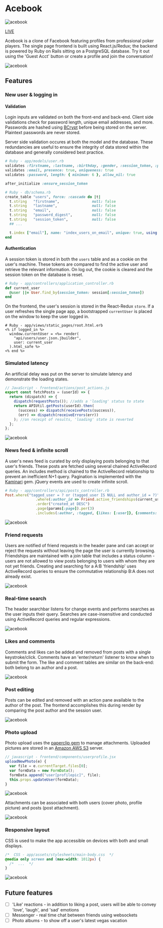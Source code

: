 # Acebook

![acebook](/docs/demo-pics/logo.png "acebook")

[LIVE](http://www.theacebook.org/)

Acebook is a clone of Facebook featuring profiles from professional poker players. The single page frontend is built using React.js/Redux; the backend is powered by Ruby on Rails sitting on a PostgreSQL database. Try it out using the 'Guest Acct' button or create a profile and join the conversation!


![acebook](/docs/demo-pics/login.png)

## Features

### New user & logging in
#### Validation
Login inputs are validated on both the front-end and back-end. Client side validations check for password length, unique email addresses, and more. Passwords are hashed using [BCrypt](https://en.wikipedia.org/wiki/Bcrypt) before being stored on the server. Plaintext passwords are never stored.

Server side validation occures at both the model and the database. These redundancies are useful to ensure the integrity of data stored within the database and generally considered best practice.

```ruby
# Ruby - app/models/user.rb
validates :firstname, :lastname, :birthday, :gender, :session_token, :password_digest, presence: true
validates :email, presence: true, uniqueness: true
validates :password, length: { minimum: 6 }, allow_nil: true

after_initialize :ensure_session_token
```

```ruby
# Ruby - db/schema.rb
create_table "users", force: :cascade do |t|
  t.string   "firstname",               null: false
  t.string   "lastname",                null: false
  t.string   "email",                   null: false
  t.string   "password_digest",         null: false
  t.string   "session_token",           null: false
  ## ...

  t.index ["email"], name: "index_users_on_email", unique: true, using: :btree
end

```

#### Authentication
A session token is stored in both the `users` table and as a cookie on the user's machine. These tokens are compared to find the active user and retrieve the relevant information. On log out, the cookie is cleared and the session token on the database is reset.
```ruby
# Ruby - app/controllers/application_controller.rb
def current_user
  @user ||= User.find_by(session_token: session[:session_token])
end
```

On the frontend, the user's session is stored in the React-Redux `store`. If a user refreshes the single page app, a bootstrapped `currentUser` is placed on the window to keep the user logged in.
```
# Ruby - app/views/static_pages/root.html.erb
<% if logged_in %>
  window.currentUser = <%= render(
    "api/users/user.json.jbuilder",
    user: current_user
  ).html_safe %>
<% end %>
```

### Simulated latency
An artificial delay was put on the server to simulate latency and demonstrate the loading states.
```javascript
// JavaScript - frontend/actions/post_actions.js
export const fetchPosts = (userId) => {
  return (dispatch) => {
    dispatch(requestPosts()); //adds a 'loading' status to state
    return APIUtil.getPosts(userId).then(
      (success) => dispatch(receivePosts(success)),
      (err) => dispatch(receiveErrors(err))
    ); //on receipt of results, 'loading' state is reverted
  };
};
```
![acebook](/docs/demo-pics/guest-login.gif)

### News feed & infinite scroll
A user's news feed is curated by only displaying posts belonging to that user's friends. These posts are fetched using several chained ActiveRecord queries. An includes method is chained to the ActiveRecord relationship to prevent an inefficient N+1 query. Pagination is implemented with the [Kaminari](https://github.com/amatsuda/kaminari) gem. jQuery events are used to create infinite scroll.

```ruby
# Ruby - app/controllers/api/posts_controller.rb
Post.where("tagged_user = ? or (tagged_user IS NULL and author_id = ?)", params[:user_id], params[:user_id])
              .where(:author_id => Friend.active_friendships(current_user))
              .order("created_at DESC")
              .page(params[:page]).per(3)
              .includes(:author, :tagged, {likes: [:user]}, {comments: [:author]})
```

![acebook](/docs/demo-pics/infinite-scroll.gif)


### Friend requests
Users are notified of friend requests in the header pane and can accept or reject the requests without leaving the page the user is currently browsing. Friendships are maintained with a join table that includes a status column - users are not allowed to view posts belonging to users with whom they are not yet friends. Creating and searching for a A:B 'friendship' uses ActiveRecord queries to ensure the commutative relationship B:A does not already exist.

![acebook](/docs/demo-pics/friend-accept.gif)

### Real-time search
The header searchbar listens for change events and performs searches as the user inputs their query. Searches are case-insensitive and conducted using ActiveRecord queries and regular expressions.

![acebook](/docs/demo-pics/rts.gif)

### Likes and comments
Comments and likes can be added and removed from posts with a single keystroke/click. Comments have an 'enter/return' listener to know when to submit the form. The like and comment tables are similar on the back-end: both belong to an author and a post.

![acebook](/docs/demo-pics/like-comment.gif)

### Post editing
Posts can be edited and removed with an action pane available to the author of the post. The frontend accomplishes this during render by comparing the post author and the session user.

![acebook](/docs/demo-pics/post-edit.gif)

### Photo upload
Photo upload uses the [paperclip gem](https://github.com/thoughtbot/paperclip) to manage attachments. Uploaded pictures are stored in an [Amazon AWS S3](https://aws.amazon.com/) server.

```javascript
// javascript - frontend/components/userprofile.jsx
uploadNewPhoto(e) {
  var file = e.currentTarget.files[0];
  var formData = new FormData();
  formData.append("user[profilepic]", file);
  this.props.updateUser(formData);
}
```

![acebook](/docs/demo-pics/post-photo-upload.gif)

Attachments can be associated with both users (cover photo, profile picture) and posts (post attachment).

![acebook](/docs/demo-pics/profile-pic-update.gif)

### Responsive layout
CSS is used to make the app accessible on devices with both and small displays.
```css
/*  CSS - app/assets/stylesheets/main-body.css  */
@media only screen and (max-width: 1012px) {
  /*  ...  */
}
```

![acebook](/docs/demo-pics/responsive-size.gif)


## Future features
- [ ] 'Like' reactions - in addition to liking a post, users will be able to convey 'love', 'laugh', and 'sad' emotions
- [ ] Messenger - real time chat between friends using websockets
- [ ] Photo albums - to show off a user's latest vegas vacation
